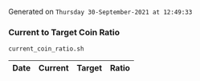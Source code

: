 Generated on `Thursday 30-September-2021 at 12:49:33`

### Current to Target Coin Ratio
`current_coin_ratio.sh`

Date|Current|Target|Ratio
---|---|---|---
